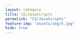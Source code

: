 ```yaml
---
layout: category
title: CS/JavaScripts
permalink: "CS/JavaScripts"
feature-img: "assets/img/5.jpg"
hide: true
---
```

